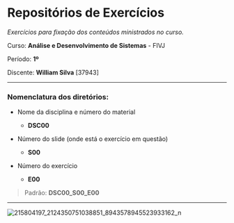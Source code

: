 # Repositórios de Exercícios

_Exercícios para fixação dos conteúdos ministrados no curso._

Curso: **Análise e Desenvolvimento de Sistemas** - FIVJ

Período: **1º**

Discente: **William Silva** [37943]

---

### Nomenclatura dos diretórios:

- Nome da disciplina e número do material

  - **DSC00**

- Número do slide (onde está o exercício em questão)

  - **S00**

- Número do exercício
  - **E00**

> Padrão: **DSC00_S00_E00**

---
![215804197_2124350751038851_8943578945523933162_n](https://github.com/unclWill/ADS_ViannaJunior/assets/14021232/45010d27-3abe-4c1b-b85c-4bb0e37bed30)


